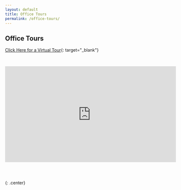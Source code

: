 ```yaml
---
layout: default
title: Office Tours
permalink: /office-tours/
---
```


## Office Tours

[Click Here for a Virtual Tour](https://my.matterport.com/show/?m=eikg4RU4GQt){: target="_blank"}

&nbsp;

<iframe width="560" height="315" src="https://www.youtube.com/embed/TrLbYaVznkg" frameborder="0" allow="accelerometer; autoplay; encrypted-media; gyroscope; picture-in-picture" allowfullscreen=""></iframe>

### &nbsp;
{: .center}